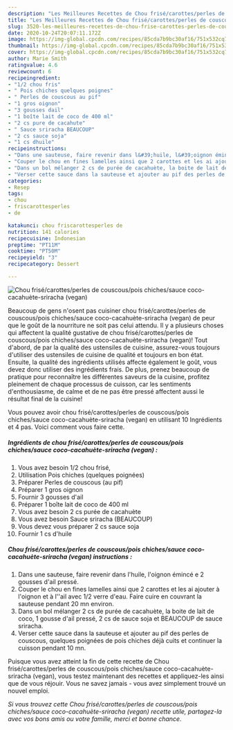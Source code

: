 ```yaml
---
description: "Les Meilleures Recettes de Chou frisé/carottes/perles de couscous/pois chiches/sauce coco-cacahuète-sriracha (vegan)"
title: "Les Meilleures Recettes de Chou frisé/carottes/perles de couscous/pois chiches/sauce coco-cacahuète-sriracha (vegan)"
slug: 3520-les-meilleures-recettes-de-chou-frise-carottes-perles-de-couscous-pois-chiches-sauce-coco-cacahuete-sriracha-vegan
date: 2020-10-24T20:07:11.172Z
image: https://img-global.cpcdn.com/recipes/85cda7b9bc30af16/751x532cq70/chou-frisecarottesperles-de-couscouspois-chichessauce-coco-cacahuete-sriracha-vegan-photo-principale-de-la-recette.jpg
thumbnail: https://img-global.cpcdn.com/recipes/85cda7b9bc30af16/751x532cq70/chou-frisecarottesperles-de-couscouspois-chichessauce-coco-cacahuete-sriracha-vegan-photo-principale-de-la-recette.jpg
cover: https://img-global.cpcdn.com/recipes/85cda7b9bc30af16/751x532cq70/chou-frisecarottesperles-de-couscouspois-chichessauce-coco-cacahuete-sriracha-vegan-photo-principale-de-la-recette.jpg
author: Marie Smith
ratingvalue: 4.6
reviewcount: 6
recipeingredient:
- "1/2 chou fris"
- " Pois chiches quelques poignes"
- " Perles de couscous au pif"
- "1 gros oignon"
- "3 gousses dail"
- "1 boîte lait de coco de 400 ml"
- "2 cs pure de cacahute"
- " Sauce sriracha BEAUCOUP"
- "2 cs sauce soja"
- "1 cs dhuile"
recipeinstructions:
- "Dans une sauteuse, faire revenir dans l&#39;huile, l&#39;oignon émincé e 2 gousses d&#39;ail pressé."
- "Couper le chou en fines lamelles ainsi que 2 carottes et les ai ajouter à l&#39;oignon et à l&#39;&#39;ail avec 1/2 verre d&#39;eau. Faire cuire en couvrant la sauteuse pendant 20 mn environ."
- "Dans un bol mélanger 2 cs de purée de cacahuète, la boite de lait de coco, 1 gousse d&#39;ail pressé, 2 cs de sauce soja et BEAUCOUP de sauce sriracha."
- "Verser cette sauce dans la sauteuse et ajouter au pif des perles de couscous, quelques poignées de pois chiches déjà cuits et continuer la cuisson pendant 10 mn."
categories:
- Resep
tags:
- chou
- friscarottesperles
- de

katakunci: chou friscarottesperles de 
nutrition: 141 calories
recipecuisine: Indonesian
preptime: "PT11M"
cooktime: "PT50M"
recipeyield: "3"
recipecategory: Dessert

---
```



![Chou frisé/carottes/perles de couscous/pois chiches/sauce coco-cacahuète-sriracha (vegan)](https://img-global.cpcdn.com/recipes/85cda7b9bc30af16/751x532cq70/chou-frisecarottesperles-de-couscouspois-chichessauce-coco-cacahuete-sriracha-vegan-photo-principale-de-la-recette.jpg)

Beaucoup de gens n'osent pas cuisiner chou frisé/carottes/perles de couscous/pois chiches/sauce coco-cacahuète-sriracha (vegan) de peur que le goût de la nourriture ne soit pas celui attendu. Il y a plusieurs choses qui affectent la qualité gustative de chou frisé/carottes/perles de couscous/pois chiches/sauce coco-cacahuète-sriracha (vegan)! Tout d'abord, de par la qualité des ustensiles de cuisine, assurez-vous toujours d'utiliser des ustensiles de cuisine de qualité et toujours en bon état. Ensuite, la qualité des ingrédients utilisés affecte également le goût, vous devez donc utiliser des ingrédients frais. De plus, prenez beaucoup de pratique pour reconnaître les différentes saveurs de la cuisine, profitez pleinement de chaque processus de cuisson, car les sentiments d'enthousiasme, de calme et de ne pas être pressé affectent aussi le résultat final de la cuisine!

<!--inarticleads1-->

Vous pouvez avoir chou frisé/carottes/perles de couscous/pois chiches/sauce coco-cacahuète-sriracha (vegan) en utilisant 10 Ingrédients et 4 pas. Voici comment vous faire cette.

##### Ingrédients de chou frisé/carottes/perles de couscous/pois chiches/sauce coco-cacahuète-sriracha (vegan) :

1. Vous avez besoin 1/2 chou frisé,
1. Utilisation  Pois chiches (quelques poignées)
1. Préparer  Perles de couscous (au pif)
1. Préparer 1 gros oignon
1. Fournir 3 gousses d&#39;ail
1. Préparer 1 boîte lait de coco de 400 ml
1. Vous avez besoin 2 cs purée de cacahuète
1. Vous avez besoin  Sauce sriracha (BEAUCOUP)
1. Vous devez vous préparer 2 cs sauce soja
1. Fournir 1 cs d&#39;huile




<!--inarticleads2-->

##### Chou frisé/carottes/perles de couscous/pois chiches/sauce coco-cacahuète-sriracha (vegan) instructions :

1. Dans une sauteuse, faire revenir dans l&#39;huile, l&#39;oignon émincé e 2 gousses d&#39;ail pressé.
1. Couper le chou en fines lamelles ainsi que 2 carottes et les ai ajouter à l&#39;oignon et à l&#39;&#39;ail avec 1/2 verre d&#39;eau. Faire cuire en couvrant la sauteuse pendant 20 mn environ.
1. Dans un bol mélanger 2 cs de purée de cacahuète, la boite de lait de coco, 1 gousse d&#39;ail pressé, 2 cs de sauce soja et BEAUCOUP de sauce sriracha.
1. Verser cette sauce dans la sauteuse et ajouter au pif des perles de couscous, quelques poignées de pois chiches déjà cuits et continuer la cuisson pendant 10 mn.




<!--inarticleads1-->

<p>
Puisque vous avez atteint la fin de cette recette de Chou frisé/carottes/perles de couscous/pois chiches/sauce coco-cacahuète-sriracha (vegan), vous testez maintenant des recettes et appliquez-les ainsi que de vous réjouir. Vous ne savez jamais - vous avez simplement trouvé un nouvel emploi.
</p>

<p>
<i>Si vous trouvez cette Chou frisé/carottes/perles de couscous/pois chiches/sauce coco-cacahuète-sriracha (vegan) recette utile, partagez-la avec vos bons amis ou votre famille, merci et bonne chance.</i>
</p>
